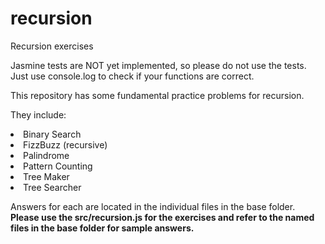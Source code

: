 # recursion
Recursion exercises

Jasmine tests are NOT yet implemented, so please do not use the tests. Just use console.log to check if your functions are correct.

This repository has some fundamental practice problems for recursion.

They include:
<li> Binary Search
<li> FizzBuzz (recursive)
<li> Palindrome
<li> Pattern Counting
<li> Tree Maker
<li> Tree Searcher

Answers for each are located in the individual files in the base folder. <b>Please use the src/recursion.js for the exercises and refer to the named files in the base folder for sample answers.</b>
